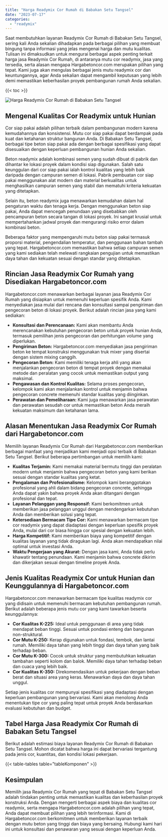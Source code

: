 ```yaml
---
title: "Harga Readymix Cor Rumah di Babakan Setu Tangsel"
date: "2023-07-17"
categories: 
  - "readymix"
---
```



Saat membutuhkan layanan Readymix Cor Rumah di Babakan Setu Tangsel, sering kali Anda sekalian dihadapkan pada berbagai pilihan yang membuat bingung tanpa informasi yang jelas mengenai harga dan mutu kualitas. Tulisan ini dimaksudkan untuk mengurai berbagai aspek penting terkait harga jasa Readymix Cor Rumah, di antaranya mutu cor readymix, jasa yang tersedia, serta alasan mengapa Hargabetoncor.com merupakan pilihan yang tepat. Kami juga akan mengulas berbagai jenis mutu readymix cor dan keuntungannya, agar Anda sekalian dapat mengambil keputusan yang lebih demi memastikan keberhasilan proyek pembangunan rumah Anda sekalian.

{{< toc >}}

![Harga Readymix Cor Rumah di Babakan Setu Tangsel](https://hargareadymixid.github.io/hbc/readymix-hbc%20(6).png)

## Mengenal Kualitas Cor Readymix untuk Hunian

Cor siap pakai adalah pilihan terbaik dalam pembangunan modern karena kemudahannya dan konsistensi. Mutu cor siap pakai dapat berdampak pada kuat dan ketahanan struktur bangunan Anda. Di Babakan Setu Tangsel, berbagai tipe beton siap pakai ada dengan berbagai spesifikasi yang dapat disesuaikan dengan keperluan pembangunan hunian Anda sekalian.

Beton readymix adalah kombinasi semen yang sudah dibuat di pabrik dan dihantar ke lokasi proyek dalam kondisi siap digunakan. Salah satu keunggulan dari cor siap pakai ialah kontrol kualitas yang lebih baik daripada dengan campuran semen di lokasi. Pabrik pembuatan cor siap pakai menggunakan alat modern dan material berkualitas untuk menghasilkan campuran semen yang stabil dan mematuhi kriteria kekuatan yang ditetapkan.

Selain itu, beton readymix juga menawarkan kemudahan dalam hal pengaturan waktu dan tenaga kerja. Dengan menggunakan beton siap pakai, Anda dapat mencegah penundaan yang disebabkan oleh pencampuran beton secara tangan di lokasi proyek. Ini sangat krusial untuk mempertahankan jadwal proyek dan mengurangi risiko error dalam kombinasi beton.

Beberapa faktor yang mempengaruhi mutu beton siap pakai termasuk proporsi material, pengendalian temperatur, dan penggunaan bahan tambah yang tepat. Hargabetoncor.com memastikan bahwa setiap campuran semen yang kami sediakan telah melewati rangkaian pengujian untuk memastikan daya tahan dan kekuatan sesuai dengan standar yang ditetapkan.

## Rincian Jasa Readymix Cor Rumah yang Disediakan Hargabetoncor.com

Hargabetoncor.com menawarkan berbagai layanan jasa Readymix Cor Rumah yang disiapkan untuk memenuhi keperluan spesifik Anda. Kami menyediakan jasa mulai dari rencana dan konsultasi sampai pengiriman dan pengecoran beton di lokasi proyek. Berikut adalah rincian jasa yang kami sediakan:

- **Konsultasi dan Perencanaan:** Kami akan membantu Anda merencanakan kebutuhan pengecoran beton untuk proyek hunian Anda, termasuk pemilihan jenis pengecoran dan perhitungan volume yang diperlukan.
- **Pengiriman Beton:** Hargabetoncor.com menyediakan jasa pengiriman beton ke tempat konstruksi menggunakan truk mixer yang disertai dengan sistem mixing canggih.
- **Pengecoran Beton:** Kami memiliki tenaga kerja ahli yang akan menjalankan pengecoran beton di tempat proyek dengan memakai metode dan peralatan yang cocok untuk memastikan output yang maksimal.
- **Pengawasan dan Kontrol Kualitas:** Selama proses pengecoran, kelompok kami akan menjalankan kontrol untuk menjamin bahwa pengecoran concrete memenuhi standar kualitas yang diinginkan.
- **Perawatan dan Pemeliharaan:** Kami juga menawarkan jasa perawatan dan perawatan sesudah cor untuk memastikan beton Anda meraih kekuatan maksimum dan ketahanan lama.

## Alasan Menentukan Jasa Readymix Cor Rumah dari Hargabetoncor.com

Memilih layanan Readymix Cor Rumah dari Hargabetoncor.com memberikan berbagai manfaat yang menjadikan kami menjadi opsi terbaik di Babakan Setu Tangsel. Berikut beberapa pertimbangan untuk memilih kami:

- **Kualitas Terjamin:** Kami memakai material bermutu tinggi dan peralatan modern untuk menjamin bahwa pengecoran beton yang kami berikan sesuai dengan standar kualitas yang ketat.
- **Pengalaman dan Profesionalisme:** Kelompok kami beranggotakan profesional yang ahli dalam bidang pengecoran concrete, sehingga Anda dapat yakin bahwa proyek Anda akan ditangani dengan profesional dan tepat.
- **Layanan Pelanggan yang Responsif:** Kami berkomitmen untuk memberikan jasa pelanggan unggul dengan mendengarkan kebutuhan Anda dan memberikan solusi yang tepat.
- **Ketersediaan Bermacam Tipe Cor:** Kami menawarkan bermacam tipe cor readymix yang dapat diadaptasi dengan keperluan spesifik proyek Anda, mulai dari cor biasa hingga cor spesial dengan kekuatan lebih.
- **Harga Kompetitif:** Kami memberikan biaya yang kompetitif dengan kualitas layanan yang tidak diragukan lagi. Anda akan mendapatkan nilai optimal untuk investasi Anda.
- **Waktu Pengerjaan yang Akurat:** Dengan jasa kami, Anda tidak perlu khawatir tentang penundaan. Kami menjamin bahwa concrete dikirim dan dikerjakan sesuai dengan timeline proyek Anda.

## Jenis Kualitas Readymix Cor untuk Hunian dan Keunggulannya di Hargabetoncor.com

Hargabetoncor.com menawarkan bermacam tipe kualitas readymix cor yang didisain untuk memenuhi bermacam kebutuhan pembangunan rumah. Berikut adalah beberapa jenis mutu cor yang kami tawarkan beserta keunggulannya:

- **Cor Kualitas K-225:** Ideal untuk penggunaan di area yang tidak mendapat beban tinggi. Sesuai untuk pondasi enteng dan bangunan non-struktural.
- **Cor Mutu K-250:** Kerap digunakan untuk fondasi, tembok, dan lantai rumah. Memiliki daya tahan yang lebih tinggi dan daya tahan yang baik terhadap beban.
- **Cor Mutu K-300:** Cocok untuk struktur yang membutuhkan kekuatan tambahan seperti kolom dan balok. Memiliki daya tahan terhadap beban dan cuaca yang lebih baik.
- **Cor Kualitas K-350:** Direkomendasikan untuk pekerjaan dengan beban berat dan situasi area yang keras. Menawarkan daya dan daya tahan unggul.

Setiap jenis kualitas cor mempunyai spesifikasi yang diadaptasi dengan keperluan pembangunan yang bervariasi. Kami akan menolong Anda menentukan tipe cor yang paling tepat untuk proyek Anda berdasarkan evaluasi kebutuhan dan budget.

## Tabel Harga Jasa Readymix Cor Rumah di Babakan Setu Tangsel

Berikut adalah estimasi biaya layanan Readymix Cor Rumah di Babakan Setu Tangsel. Mohon dicatat bahwa harga ini dapat bervariasi tergantung pada jenis cor, kuantitas, dan kondisi lokasi pekerjaan.

{{< table-tables table="tableKomponen" >}}

## Kesimpulan

Memilih jasa Readymix Cor Rumah yang tepat di Babakan Setu Tangsel adalah tindakan penting untuk memastikan kualitas dan keberhasilan proyek konstruksi Anda. Dengan mengerti berbagai aspek biaya dan kualitas cor readymix, serta mengapa Hargabetoncor.com adalah pilihan yang tepat, Anda dapat membuat pilihan yang lebih terinformasi. Kami di Hargabetoncor.com berkomitmen untuk memberikan layanan terbaik dengan mutu beton yang tinggi dan biaya yang bersaing. Hubungi kami hari ini untuk konsultasi dan penawaran yang sesuai dengan keperluan Anda.
